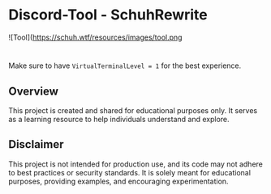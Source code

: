 # Discord-Tool - SchuhRewrite
![Tool](https://schuh.wtf/resources/images/tool.png
#
Make sure to have `VirtualTerminalLevel = 1` for the best experience.
## Overview
This project is created and shared for educational purposes only. It serves as a learning resource to help individuals understand and explore.
## Disclaimer
This project is not intended for production use, and its code may not adhere to best practices or security standards. It is solely meant for educational purposes, providing examples, and encouraging experimentation.
 
